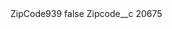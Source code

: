 <?xml version="1.0" encoding="UTF-8"?>
<CustomMetadata xmlns="http://soap.sforce.com/2006/04/metadata" xmlns:xsi="http://www.w3.org/2001/XMLSchema-instance" xmlns:xsd="http://www.w3.org/2001/XMLSchema">
    <label>ZipCode939</label>
    <protected>false</protected>
    <values>
        <field>Zipcode__c</field>
        <value xsi:type="xsd:string">20675</value>
    </values>
</CustomMetadata>

